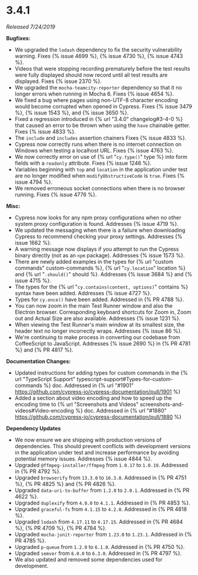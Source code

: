 # 3.4.1

*Released 7/24/2019*

**Bugfixes:**

- We upgraded the `lodash` dependency to fix the security vulnerability warning. Fixes {% issue 4699 %}, {% issue 4730 %}, {% issue 4743 %}.
- Videos that were stopping recording prematurely before the test results were fully displayed should now record until all test results are displayed. Fixes {% issue 2370 %}.
- We upgraded the `mocha-teamcity-reporter` dependency so that it no longer errors when running in Mocha 6. Fixes {% issue 4654 %}.
- We fixed a bug where pages using non-UTF-8 character encoding would become corrupted when opened in Cypress. Fixes {% issue 3479 %}, {% issue 1543 %}, and {% issue 3650 %}.
- Fixed a regression introduced in {% url "3.4.0" changelog#3-4-0 %} that caused an error to be thrown when using the `have` chainable getter. Fixes {% issue 4833 %}.
- The `include` and `includes` assertion chainers  Fixes {% issue 4833 %}.
- Cypress now correctly runs when there is no internet connection on Windows when testing a localhost URL. Fixes {% issue 4763 %}.
- We now correctly error on use of {% url "`cy.type()`" type %} into form fields with a `readonly` attribute. Fixes {% issue 1246 %}.
- Variables beginning with `top` and `location` in the application under test are no longer modified when `modifyObstructiveCode` is `true`. Fixes {% issue 4794 %}.
- We removed erroneous socket connections when there is no browser running. Fixes {% issue 4776 %}.

**Misc:**

- Cypress now looks for any npm proxy configurations when no other system proxy configuration is found. Addresses {% issue 4719 %}.
- We updated the messaging when there is a failure when downloading Cypress to recommend checking your proxy settings. Addresses {% issue 1662 %}.
- A warning message now displays if you attempt to run the Cypress binary directly (not as an `npm` package). Addresses {% issue 1573 %}.
- There are newly added examples in the types for {% url "custom commands" custom-commands %}, {% url "`cy.location`" location %} and {% url "`.should()`" should %}. Addresses {% issue 3684 %} and {% issue 4715 %}.
- The types for the {% url "`cy.contains(content, options)`" contains %} syntax have been added. Addresses {% issue 4727 %}.
- Types for `cy.once()` have been added. Addressed in {% PR 4788 %}.
- You can now zoom in the main Test Runner window and also the Electron browser. Corresponding keyboard shortcuts for Zoom in, Zoom out and Actual Size are also available. Addresses {% issue 1231 %}.
- When viewing the Test Runner's main window at its smallest size, the header text no longer incorrectly wraps. Addresses {% issue 86 %}.
- We're continuing to make process in converting our codebase from CoffeeScript to JavaScript. Addresses {% issue 2690 %} in {% PR 4781 %} and {% PR 4817 %}.

**Documentation Changes:**

- Updated instructions for adding types for custom commands in the {% url "TypeScript Support" typescript-support#Types-for-custom-commands %} doc. Addressed in {% url "#1901" https://github.com/cypress-io/cypress-documentation/pull/1901 %}
- Added a section about video encoding and how to speed up the encoding time to {% url "Screenshots and Videos" screenshots-and-videos#Video-encoding %} doc. Addressed in {% url "#1880" https://github.com/cypress-io/cypress-documentation/pull/1880 %}

**Dependency Updates**

- We now ensure we are shipping with production versions of dependencies. This should prevent conflicts with development versions in the application under test and increase performance by avoiding potential memory issues. Addresses {% issue 4844 %}.
- Upgraded `@ffmpeg-installer/ffmpeg` from `1.0.17` to `1.0.19`. Addressed in {% PR 4792 %}.
- Upgraded `browserify` from `13.3.0` to `16.3.0`. Addressed in {% PR 4751 %}, {% PR 4825 %} and {% PR 4826 %}.
- Upgraded `data-uri-to-buffer` from `1.2.0` to `2.0.1`. Addressed in {% PR 4622 %}.
- Upgraded `duplexify` from `4.0.0` to `4.1.1`. Addressed in {% PR 4853 %}.
- Upgraded `graceful-fs` from `4.1.15` to `4.2.0`. Addressed in {% PR 4818 %}.
- Upgraded `lodash` from `4.17.11` to `4.17.15`. Addressed in {% PR 4684 %}, {% PR 4709 %}, {% PR 4784 %}.
- Upgraded `mocha-junit-reporter` from `1.23.0` to `1.23.1`. Addressed in {% PR 4785 %}.
- Upgraded `p-queue` from `1.2.0` to `6.1.0`. Addressed in {% PR 4750 %}.
- Upgraded `semver` from `6.0.0` to `6.3.0`. Addressed in {% PR 4797 %}.
- We also updated and removed some dependencies used for development.
